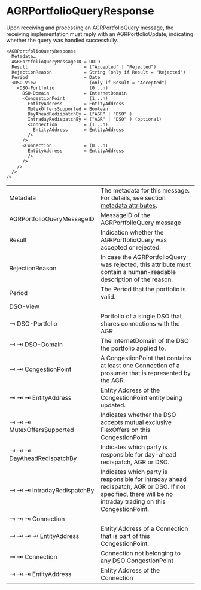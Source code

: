 <!--
SPDX-FileCopyrightText: 2020-2023 Contributors to the Shapeshifter project

SPDX-License-Identifier: Apache-2.0
-->

# AGRPortfolioQueryResponse

Upon receiving and processing an AGRPortfolioQuery message, the receiving implementation must reply with an AGRPortfolioUpdate, indicating whether the query was handled successfully.

```
<AGRPortfolioQueryResponse
  Metadata…
  AGRPortfolioQueryMessageID = UUID
  Result                     = ("Accepted" | "Rejected")
  RejectionReason            = String (only if Result = "Rejected")
  Period                     = Date
  <DSO-View                    (only if Result = "Accepted")
    <DSO-Portfolio             (0...n)
      DSO-Domain             = InternetDomain
      <CongestionPoint         (1...n)
        EntityAddress        = EntityAddress
        MutexOffersSupported = Boolean
        DayAheadRedispatchBy = ("AGR" | "DSO" )
        IntradayRedispatchBy = ("AGR" | "DSO" ) (optional)
        <Connection          = (1...n)
          EntityAddress      = EntityAddress
        />
      />
      <Connection            = (0...n)
        EntityAddress        = EntityAddress
        />
      />
    />
  />
/>
```

|                            |                                                                                                                                                              |
|----------------------------|--------------------------------------------------------------------------------------------------------------------------------------------------------------|
| Metadata                   | The metadata for this message. For details, see section [metadata attributes](metadata-attributes.md).                                                       |
| AGRPortfolioQueryMessageID | MessageID of the AGRPortfolioQuery message                                                                                                                   |
| Result                     | Indication whether the AGRPortfolioQuery was accepted or rejected.                                                                                           |
| RejectionReason            | In case the AGRPortfolioQuery was rejected, this attribute must contain a human-readable description of the reason.                                          |
| Period                     | The Period that the portfolio is valid.                                                                                                                      |
| DSO-View                   |                                                                                                                                                              |
| ⇥ DSO-Portfolio            | Portfolio of a single DSO that shares connections with the AGR                                                                                               |
| ⇥ ⇥ DSO-Domain             | The InternetDomain of the DSO the portfolio applied to.                                                                                                      |
| ⇥ ⇥ CongestionPoint        | A CongestionPoint that contains at least one Connection of a prosumer that is represented by the AGR.                                                        |
| ⇥ ⇥ ⇥ EntityAddress        | Entity Address of the CongestionPoint entity being updated.                                                                                                  |
| ⇥ ⇥ ⇥ MutexOffersSupported | Indicates whether the DSO accepts mutual exclusive FlexOffers on this CongestionPoint                                                                        |
| ⇥ ⇥ ⇥ DayAheadRedispatchBy | Indicates which party is responsible for day-ahead redispatch, AGR or DSO.                                                                                   |
| ⇥ ⇥ ⇥ IntradayRedispatchBy | Indicates which party is responsible for intraday ahead redispatch, AGR or DSO. If not specified, there will be no intraday trading on this CongestionPoint. |
| ⇥ ⇥ ⇥ Connection           |                                                                                                                                                              |
| ⇥ ⇥ ⇥ ⇥ EntityAddress      | Entity Address of a Connection that is part of this CongestionPoint.                                                                                         |
| ⇥ ⇥ Connection             | Connection not belonging to any DSO CongestionPoint                                                                                                          |
| ⇥ ⇥ ⇥ EntityAddress        | Entity Address of the Connection                                                                                                                             |
